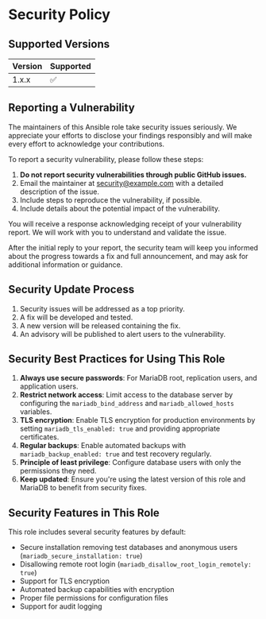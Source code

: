 # Security Policy

## Supported Versions

| Version | Supported          |
| ------- | ------------------ |
| 1.x.x   | :white_check_mark: |

## Reporting a Vulnerability

The maintainers of this Ansible role take security issues seriously. We appreciate your efforts to disclose your findings responsibly and will make every effort to acknowledge your contributions.

To report a security vulnerability, please follow these steps:

1. **Do not report security vulnerabilities through public GitHub issues.**
2. Email the maintainer at [security@example.com](mailto:security@example.com) with a detailed description of the issue.
3. Include steps to reproduce the vulnerability, if possible.
4. Include details about the potential impact of the vulnerability.

You will receive a response acknowledging receipt of your vulnerability report. We will work with you to understand and validate the issue.

After the initial reply to your report, the security team will keep you informed about the progress towards a fix and full announcement, and may ask for additional information or guidance.

## Security Update Process

1. Security issues will be addressed as a top priority.
2. A fix will be developed and tested.
3. A new version will be released containing the fix.
4. An advisory will be published to alert users to the vulnerability.

## Security Best Practices for Using This Role

1. **Always use secure passwords**: For MariaDB root, replication users, and application users.
2. **Restrict network access**: Limit access to the database server by configuring the `mariadb_bind_address` and `mariadb_allowed_hosts` variables.
3. **TLS encryption**: Enable TLS encryption for production environments by setting `mariadb_tls_enabled: true` and providing appropriate certificates.
4. **Regular backups**: Enable automated backups with `mariadb_backup_enabled: true` and test recovery regularly.
5. **Principle of least privilege**: Configure database users with only the permissions they need.
6. **Keep updated**: Ensure you're using the latest version of this role and MariaDB to benefit from security fixes.

## Security Features in This Role

This role includes several security features by default:

- Secure installation removing test databases and anonymous users (`mariadb_secure_installation: true`)
- Disallowing remote root login (`mariadb_disallow_root_login_remotely: true`)
- Support for TLS encryption
- Automated backup capabilities with encryption
- Proper file permissions for configuration files
- Support for audit logging